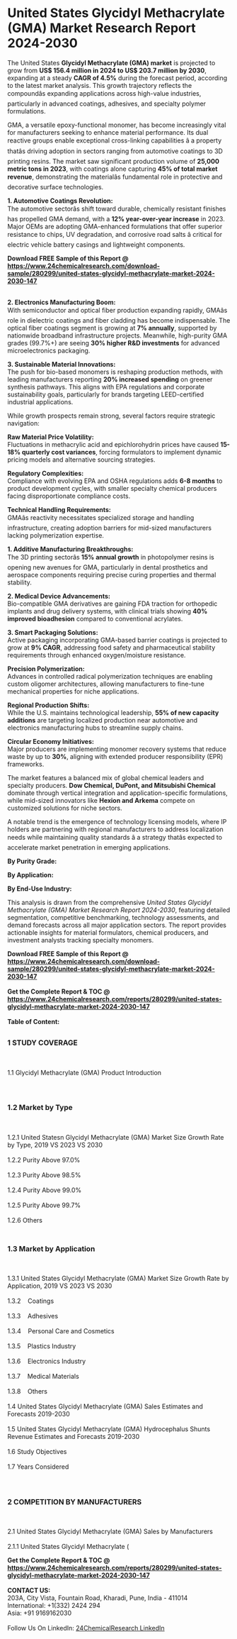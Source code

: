 <h1>United States Glycidyl Methacrylate (GMA)  Market Research Report 2024-2030</h1><p>The United States <strong>Glycidyl Methacrylate (GMA) market</strong> is projected to grow from <strong>US$ 156.4 million in 2024 to US$ 203.7 million by 2030</strong>, expanding at a steady <strong>CAGR of 4.5%</strong> during the forecast period, according to the latest market analysis. This growth trajectory reflects the compoundâs expanding applications across high-value industries, particularly in advanced coatings, adhesives, and specialty polymer formulations.</p><p>GMA, a versatile epoxy-functional monomer, has become increasingly vital for manufacturers seeking to enhance material performance. Its dual reactive groups enable exceptional cross-linking capabilities â a property thatâs driving adoption in sectors ranging from automotive coatings to 3D printing resins. The market saw significant production volume of <strong>25,000 metric tons in 2023</strong>, with coatings alone capturing <strong>45% of total market revenue</strong>, demonstrating the materialâs fundamental role in protective and decorative surface technologies.</p><p><strong>1. Automotive Coatings Revolution:</strong><br>
The automotive sectorâs shift toward durable, chemically resistant finishes has propelled GMA demand, with a <strong>12% year-over-year increase</strong> in 2023. Major OEMs are adopting GMA-enhanced formulations that offer superior resistance to chips, UV degradation, and corrosive road salts â critical for electric vehicle battery casings and lightweight components.</p><div><b>Download FREE Sample of this Report @ 
            <a href="https://www.24chemicalresearch.com/download-sample/280299/united-states-glycidyl-methacrylate-market-2024-2030-147">
            https://www.24chemicalresearch.com/download-sample/280299/united-states-glycidyl-methacrylate-market-2024-2030-147</a></b></div><br><p><strong>2. Electronics Manufacturing Boom:</strong><br>
With semiconductor and optical fiber production expanding rapidly, GMAâs role in dielectric coatings and fiber cladding has become indispensable. The optical fiber coatings segment is growing at <strong>7% annually</strong>, supported by nationwide broadband infrastructure projects. Meanwhile, high-purity GMA grades (99.7%+) are seeing <strong>30% higher R&amp;D investments</strong> for advanced microelectronics packaging.</p><p><strong>3. Sustainable Material Innovations:</strong><br>
The push for bio-based monomers is reshaping production methods, with leading manufacturers reporting <strong>20% increased spending</strong> on greener synthesis pathways. This aligns with EPA regulations and corporate sustainability goals, particularly for brands targeting LEED-certified industrial applications.</p><p>While growth prospects remain strong, several factors require strategic navigation:</p><p><strong>Raw Material Price Volatility:</strong><br>
	Fluctuations in methacrylic acid and epichlorohydrin prices have caused <strong>15-18% quarterly cost variances</strong>, forcing formulators to implement dynamic pricing models and alternative sourcing strategies.</p><p><strong>Regulatory Complexities:</strong><br>
	Compliance with evolving EPA and OSHA regulations adds <strong>6-8 months</strong> to product development cycles, with smaller specialty chemical producers facing disproportionate compliance costs.</p><p><strong>Technical Handling Requirements:</strong><br>
	GMAâs reactivity necessitates specialized storage and handling infrastructure, creating adoption barriers for mid-sized manufacturers lacking polymerization expertise.</p><p><strong>1. Additive Manufacturing Breakthroughs:</strong><br>
The 3D printing sectorâs <strong>15% annual growth</strong> in photopolymer resins is opening new avenues for GMA, particularly in dental prosthetics and aerospace components requiring precise curing properties and thermal stability.</p><p><strong>2. Medical Device Advancements:</strong><br>
Bio-compatible GMA derivatives are gaining FDA traction for orthopedic implants and drug delivery systems, with clinical trials showing <strong>40% improved bioadhesion</strong> compared to conventional acrylates.</p><p><strong>3. Smart Packaging Solutions:</strong><br>
Active packaging incorporating GMA-based barrier coatings is projected to grow at <strong>9% CAGR</strong>, addressing food safety and pharmaceutical stability requirements through enhanced oxygen/moisture resistance.</p><p><strong>Precision Polymerization:</strong><br>
	Advances in controlled radical polymerization techniques are enabling custom oligomer architectures, allowing manufacturers to fine-tune mechanical properties for niche applications.</p><p><strong>Regional Production Shifts:</strong><br>
	While the U.S. maintains technological leadership, <strong>55% of new capacity additions</strong> are targeting localized production near automotive and electronics manufacturing hubs to streamline supply chains.</p><p><strong>Circular Economy Initiatives:</strong><br>
	Major producers are implementing monomer recovery systems that reduce waste by up to <strong>30%</strong>, aligning with extended producer responsibility (EPR) frameworks.</p><p>The market features a balanced mix of global chemical leaders and specialty producers. <strong>Dow Chemical, DuPont, and Mitsubishi Chemical</strong> dominate through vertical integration and application-specific formulations, while mid-sized innovators like <strong>Hexion and Arkema</strong> compete on customized solutions for niche sectors.</p><p>A notable trend is the emergence of technology licensing models, where IP holders are partnering with regional manufacturers to address localization needs while maintaining quality standards â a strategy thatâs expected to accelerate market penetration in emerging applications.</p><p><strong>By Purity Grade:</strong></p><p><strong>By Application:</strong></p><p><strong>By End-Use Industry:</strong></p><p>This analysis is drawn from the comprehensive <em>United States Glycidyl Methacrylate (GMA) Market Research Report 2024-2030</em>, featuring detailed segmentation, competitive benchmarking, technology assessments, and demand forecasts across all major application sectors. The report provides actionable insights for material formulators, chemical producers, and investment analysts tracking specialty monomers.</p><div><b>Download FREE Sample of this Report @ 
            <a href="https://www.24chemicalresearch.com/download-sample/280299/united-states-glycidyl-methacrylate-market-2024-2030-147">
            https://www.24chemicalresearch.com/download-sample/280299/united-states-glycidyl-methacrylate-market-2024-2030-147</a></b></div><br><div><b>Get the Complete Report & TOC @ 
            <a href="https://www.24chemicalresearch.com/reports/280299/united-states-glycidyl-methacrylate-market-2024-2030-147">
            https://www.24chemicalresearch.com/reports/280299/united-states-glycidyl-methacrylate-market-2024-2030-147</a></b></div><br>
            <b>Table of Content:</b><p><h2><span style="font-size:16px"><strong>1 STUDY COVERAGE</strong></span></h2><br />
<p>1.1 Glycidyl Methacrylate (GMA)  Product Introduction</p><br />
<h2><span style="font-size:16px"><strong>1.2 Market by Type</strong></span></h2><br />
<p>1.2.1 United Statesn Glycidyl Methacrylate (GMA)  Market Size Growth Rate by Type, 2019 VS 2023 VS 2030<br /><br />
1.2.2 Purity Above 97.0%&nbsp;&nbsp; &nbsp;<br /><br />
1.2.3 Purity Above 98.5%<br /><br />
1.2.4 Purity Above 99.0%<br /><br />
1.2.5 Purity Above 99.7%<br /><br />
1.2.6 Others<br /><br />
<h2><span style="font-size:16px"><strong>1.3 Market by Application</strong></span></h2><br />
<p>1.3.1 United States Glycidyl Methacrylate (GMA)  Market Size Growth Rate by Application, 2019 VS 2023 VS 2030<br /><br />
1.3.2&nbsp;&nbsp; &nbsp;Coatings<br /><br />
1.3.3&nbsp;&nbsp; &nbsp;Adhesives<br /><br />
1.3.4&nbsp;&nbsp; &nbsp;Personal Care and Cosmetics<br /><br />
1.3.5&nbsp;&nbsp; &nbsp;Plastics Industry<br /><br />
1.3.6&nbsp;&nbsp; &nbsp;Electronics Industry<br /><br />
1.3.7&nbsp;&nbsp; &nbsp;Medical Materials<br /><br />
1.3.8&nbsp;&nbsp; &nbsp;Others<br /><br />
1.4 United States Glycidyl Methacrylate (GMA)  Sales Estimates and Forecasts 2019-2030<br /><br />
1.5 United States Glycidyl Methacrylate (GMA)  Hydrocephalus Shunts Revenue Estimates and Forecasts 2019-2030<br /><br />
1.6 Study Objectives<br /><br />
1.7 Years Considered</p><br />
<h2><span style="font-size:16px"><strong>2 COMPETITION BY MANUFACTURERS</strong></span></h2><br />
<p>2.1 United States Glycidyl Methacrylate (GMA)  Sales by Manufacturers<br /><br />
2.1.1 United States Glycidyl Methacrylate (</p><div><b>Get the Complete Report & TOC @ 
            <a href="https://www.24chemicalresearch.com/reports/280299/united-states-glycidyl-methacrylate-market-2024-2030-147">
            https://www.24chemicalresearch.com/reports/280299/united-states-glycidyl-methacrylate-market-2024-2030-147</a></b></div><br><b>CONTACT US:</b><br>
            203A, City Vista, Fountain Road, Kharadi, Pune, India - 411014<br>
            International: +1(332) 2424 294<br>
            Asia: +91 9169162030 <br><br>
            Follow Us On LinkedIn: <a href="https://www.linkedin.com/company/24chemicalresearch/">24ChemicalResearch LinkedIn</a>